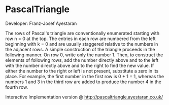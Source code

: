 PascalTriangle
==============

Developer: Franz-Josef Ayestaran

The rows of Pascal's triangle are conventionally enumerated starting with row n = 0 at the top. The entries in each row are numbered from the left 
beginning with k = 0 and are usually staggered relative to the numbers in the adjacent rows. A simple construction of the triangle proceeds in the 
following manner. On row 0, write only the number 1. Then, to construct the elements of following rows, add the number directly above and to the 
left with the number directly above and to the right to find the new value. If either the number to the right or left is not present, substitute a 
zero in its place. For example, the first number in the first row is 0 + 1 = 1, whereas the numbers 1 and 3 in the third row are added to produce 
the number 4 in the fourth row.

Interactive Implementation version @ http://pascaltriangle.ayestaran.co.uk/

